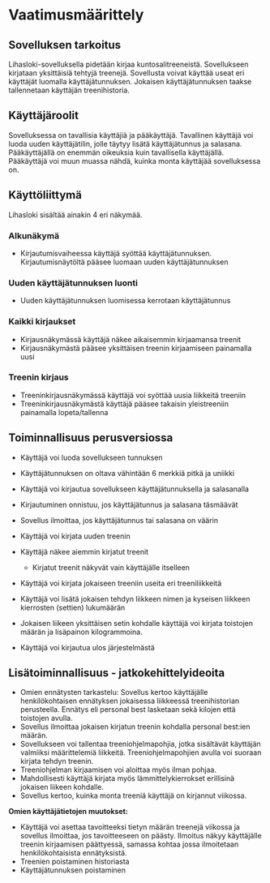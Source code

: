 # Vaatimusmäärittely
## Sovelluksen tarkoitus

Lihasloki-sovelluksella pidetään kirjaa kuntosalitreeneistä. Sovellukseen kirjataan yksittäisiä tehtyjä treenejä. Sovellusta voivat käyttää useat eri käyttäjät luomalla käyttäjätunnuksen. Jokaisen käyttäjätunnuksen taakse tallennetaan käyttäjän treenihistoria.

## Käyttäjäroolit

Sovelluksessa on tavallisia käyttäjiä ja pääkäyttäjä. Tavallinen käyttäjä voi luoda uuden käyttäjätilin, jolle täytyy lisätä käyttäjätunnus ja salasana. Pääkäyttäjällä on enemmän oikeuksia kuin tavallisella käyttäjällä. Pääkäyttäjä voi muun muassa nähdä, kuinka monta käyttäjää sovelluksessa on.

## Käyttöliittymä

Lihasloki sisältää ainakin 4 eri näkymää.

### Alkunäkymä
- Kirjautumisvaiheessa käyttäjä syöttää  käyttäjätunnuksen. Kirjautumisnäytöltä pääsee luomaan uuden käyttäjätunnuksen

### Uuden käyttäjätunnuksen luonti
- Uuden käyttäjätunnuksen luomisessa kerrotaan käyttäjätunnus

### Kaikki kirjaukset
- Kirjausnäkymässä käyttäjä näkee aikaisemmin kirjaamansa treenit
- Kirjausnäkymästä pääsee yksittäisen treenin kirjaamiseen painamalla uusi

### Treenin kirjaus
- Treeninkirjausnäkymässä käyttäjä voi syöttää uusia liikkeitä treeniin
- Treeninkirjausnäkymästä käyttäjä pääsee takaisin yleistreeniin painamalla lopeta/tallenna


## Toiminnallisuus perusversiossa
- Käyttäjä voi luoda sovellukseen tunnuksen
- Käyttäjätunnuksen on oltava vähintään 6 merkkiä pitkä ja uniikki
- Käyttäjä voi kirjautua sovellukseen käyttäjätunnuksella ja salasanalla
- Kirjautuminen onnistuu, jos käyttäjätunnus ja salasana täsmäävät
- Sovellus ilmoittaa, jos käyttäjätunnus tai salasana on väärin

- Käyttäjä voi kirjata uuden treenin
- Käyttäjä näkee aiemmin kirjatut treenit
	- Kirjatut treenit näkyvät vain käyttäjälle itselleen
- Käyttäjä voi kirjata jokaiseen treeniin useita eri treeniliikkeitä
- Käyttäjä voi lisätä jokaisen tehdyn liikkeen nimen ja kyseisen liikkeen kierrosten (settien) lukumäärän
- Jokaisen liikeen yksittäisen setin kohdalle käyttäjä voi kirjata toistojen määrän ja lisäpainon kilogrammoina. 
- Käyttäjä voi kirjautua ulos järjestelmästä



## Lisätoiminnallisuus - jatkokehittelyideoita
- Omien ennätysten tarkastelu: Sovellus kertoo käyttäjälle henkilökohtaisen ennätyksen jokaisessa liikkeessä treenihistorian perusteella. Ennätys eli personal best lasketaan sekä kilojen että toistojen avulla. 
- Sovellus ilmoittaa jokaisen kirjatun treenin kohdalla personal best:ien määrän. 
- Sovellukseen voi tallentaa treeniohjelmapohjia, jotka sisältävät käyttäjän valmiiksi määrittelemiä liikkeitä. Treeniohjelmapohjien avulla voi suoraan kirjata tehdyn treenin. 
- Treeniohjelman kirjaamisen voi aloittaa myös ilman pohjaa.
- Mahdollisesti käyttäjä kirjata myös lämmittelykierrokset erillisinä jokaisen liikeen kohdalle. 
- Sovellus kertoo, kuinka monta treeniä käyttäjä on kirjannut viikossa.

**Omien käyttäjätietojen muutokset:**

- Käyttäjä voi asettaa tavoitteeksi tietyn määrän treenejä viikossa ja sovellus ilmoittaa, jos tavoitteeseen on päästy. Ilmoitus näkyy käyttäjälle treenin kirjaamisen päättyessä, samassa kohtaa jossa ilmoitetaan henkilökohtaisista ennätyksistä.
- Treenien poistaminen historiasta
- Käyttäjätunnuksen poistaminen
